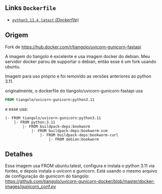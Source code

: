 
## Links `Dockerfile`

* [`python3.11.4`, `latest` _(Dockerfile)_](https://github.com/glacsius/uvicorn-gunicorn-fastapi-docker-ubuntu/blob/master/docker-images/python3.11.4.dockerfile)


## Origem
Fork de https://hub.docker.com/r/tiangolo/uvicorn-gunicorn-fastapi

A imagem do tiangolo é excelente e usa imagem docker do debian. Meu servidor docker parou de supportar o debian, então esse é um fork usando ubuntu.

Imagem para uso próprio e foi removido as versões anteriores ao python 3.11.

originalmente, o dockerfile do tiangolo/uvicorn-gunicorn-fastapi usa 

```dockerfile
FROM tiangolo/uvicorn-gunicorn:python3.11
```

e esse usa:
 

    |- FROM tiangolo/uvicorn-gunicorn:python3.11
        |- FROM python:3.11
            |- FROM buildpack-deps:bookworm
                |- FROM buildpack-deps:bookworm-scm
                    |- FROM buildpack-deps:bookworm-curl
                        |- FROM debian:bookworm


## Detalhes
Essa imagem usa FROM ubuntu:latest, configura e instala o python 3.11 via fontes, e depois instala o uvicorn e gunicorn.
Está usando o mesmo arquivo de configuração do guinicorn do tiangolo: https://github.com/tiangolo/uvicorn-gunicorn-docker/blob/master/docker-images/gunicorn_conf.py

